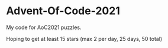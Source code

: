 # Advent-Of-Code-2021
My code for AoC2021 puzzles.


Hoping to get at least 15 stars (max 2 per day, 25 days, 50 total)
